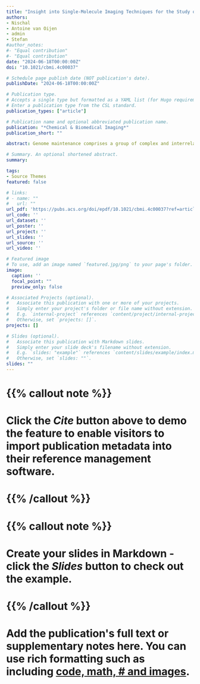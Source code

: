 ```yaml
---
title: "Insight into Single-Molecule Imaging Techniques for the Study of Prokaryotic Genome Maintenance"
authors:
- Nischal
- Antoine van Oijen
- admin
- Stefan
#author_notes:
#- "Equal contribution"
#- "Equal contribution"
date: "2024-06-18T00:00:00Z"
doi: "10.1021/cbmi.4c00037"

# Schedule page publish date (NOT publication's date).
publishDate: "2024-06-18T00:00:00Z"

# Publication type.
# Accepts a single type but formatted as a YAML list (for Hugo requirements).
# Enter a publication type from the CSL standard.
publication_types: ["article"]

# Publication name and optional abbreviated publication name.
publication: "*Chemical & Biomedical Imaging*"
publication_short: ""

abstract: Genome maintenance comprises a group of complex and interrelated processes crucial for preserving and safeguarding genetic information within all organisms. Key aspects of genome maintenance involve DNA replication, transcription, recombination, and repair. Improper regulation of these processes could cause genetic changes, potentially leading to antibiotic resistance in bacterial populations. Due to the complexity of these processes, ensemble averaging studies may not provide the level of detail required to capture the full spectrum of molecular behaviors and dynamics of each individual biomolecule. Therefore, researchers have increasingly turned to single-molecule approaches, as these techniques allow for the direct observation and manipulation of individual biomolecules, and offer a level of detail that is unattainable with traditional ensemble methods. In this review, we provide an overview of recent in vitro and in vivo single-molecule imaging approaches employed to study the complex processes involved in prokaryotic genome maintenance. We will first highlight the principles of imaging techniques such as total internal reflection fluorescence microscopy and atomic force microscopy, primarily used for in vitro studies, and highly inclined and laminated optical sheet and super-resolution microscopy, mainly employed in in vivo studies. We then demonstrate how applying these single-molecule techniques has enabled the direct visualization of biological processes such as replication, transcription, DNA repair, and recombination in real time. Finally, we will showcase the results obtained from super-resolution microscopy approaches, which have provided unprecedented insights into the spatial organization of different biomolecules within bacterial organisms.

# Summary. An optional shortened abstract.
summary: 

tags:
- Source Themes
featured: false

# links:
# - name: ""
#   url: ""
url_pdf: 'https://pubs.acs.org/doi/epdf/10.1021/cbmi.4c00037?ref=article_openPDF'
url_code: ''
url_dataset: ''
url_poster: ''
url_project: ''
url_slides: ''
url_source: ''
url_video: ''

# Featured image
# To use, add an image named `featured.jpg/png` to your page's folder. 
image:
  caption: ''
  focal_point: ""
  preview_only: false

# Associated Projects (optional).
#   Associate this publication with one or more of your projects.
#   Simply enter your project's folder or file name without extension.
#   E.g. `internal-project` references `content/project/internal-project/index.md`.
#   Otherwise, set `projects: []`.
projects: []

# Slides (optional).
#   Associate this publication with Markdown slides.
#   Simply enter your slide deck's filename without extension.
#   E.g. `slides: "example"` references `content/slides/example/index.md`.
#   Otherwise, set `slides: ""`.
slides: ""
---
```


# {{% callout note %}}
# Click the *Cite* button above to demo the feature to enable visitors to import publication metadata into their reference management software.
# {{% /callout %}}

# {{% callout note %}}
# Create your slides in Markdown - click the *Slides* button to check out the example.
# {{% /callout %}}

# Add the publication's **full text** or **supplementary notes** here. You can use rich formatting such as including [code, math, # and images](https://docs.hugoblox.com/content/writing-markdown-latex/).
